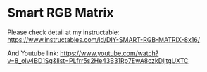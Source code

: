 # Smart RGB Matrix
Please check detail at my instructable:
https://www.instructables.com/id/DIY-SMART-RGB-MATRIX-8x16/

And Youtube link:
https://www.youtube.com/watch?v=8_olv4BD1Sg&list=PLfrr5s2He43B31Rp7EwA8czkDIjtgUXTC
